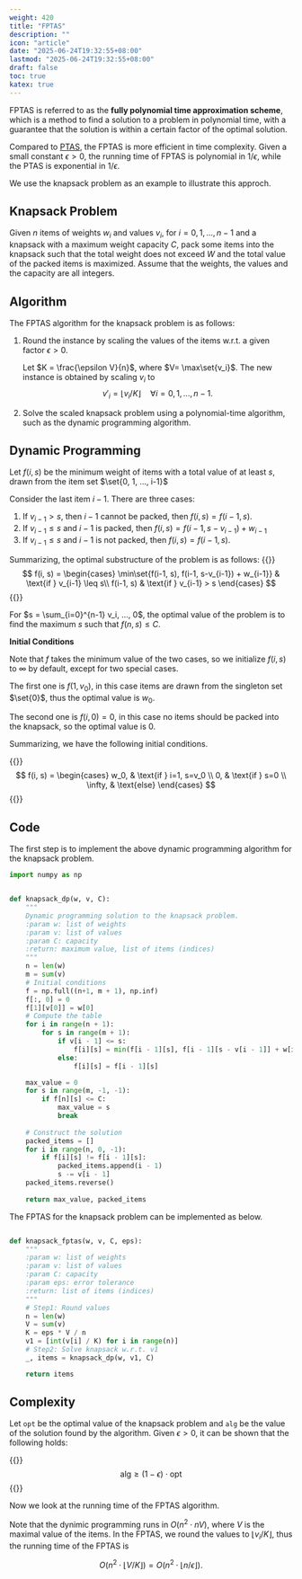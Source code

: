 ```yaml
---
weight: 420
title: "FPTAS"
description: ""
icon: "article"
date: "2025-06-24T19:32:55+08:00"
lastmod: "2025-06-24T19:32:55+08:00"
draft: false
toc: true
katex: true
---
```


FPTAS is referred to as the **fully polynomial time approximation scheme**, which is a method to find a solution to a problem in polynomial time, with a guarantee that the solution is within a certain factor of the optimal solution.

Compared to [PTAS](/docs/approximation/ptas), the FPTAS is more efficient in time complexity. Given a small constant $\epsilon > 0$, the running time of FPTAS is polynomial in $1/\epsilon$, while the PTAS is exponential in $1/\epsilon$. 

We use the knapsack problem as an example to illustrate this approch. 

## Knapsack Problem

Given $n$ items of weights $w_i$ and values $v_i$, for $i=0, 1, ..., n-1$ and a knapsack with a maximum weight capacity $C$, pack some items into the knapsack such that the total weight does not exceed $W$ and the total value of the packed items is maximized. Assume that the weights, the values and the capacity are all integers.

## Algorithm

The FPTAS algorithm for the knapsack problem is as follows:

1. Round the instance by scaling the values of the items w.r.t. a given factor $\epsilon > 0$.

    Let $K = \frac{\epsilon V}{n}$, where $V= \max\set{v_i}$. The new instance is obtained by scaling $v_i$ to 
    $$v'_i = \lfloor v_i/K  \rfloor
    \quad \forall i=0, 1, ..., n-1.$$

2. Solve the scaled knapsack problem using a polynomial-time algorithm, such as the dynamic programming algorithm.

## Dynamic Programming

Let $f(i, s)$ be the minimum weight of items with a total value of at least $s$, drawn from the item set $\set{0, 1, ..., i-1}$

Consider the last item $i-1$. There are three cases:

1. If $v_{i-1} > s$, then $i-1$ cannot be packed, then $f(i, s) = f(i-1, s)$. 
2. If $v_{i-1} \leq s$ and $i-1$ is packed, then $f(i, s) = f(i-1, s - v_{i-1}) + w_{i-1}$
3. If $v_{i-1} \leq s$ and $i-1$ is not packed, then $f(i, s) = f(i-1, s)$.

Summarizing, the optimal substructure of the problem is as follows:
{{<katex>}}
$$
f(i, s) = \begin{cases}
    \min\set{f(i-1, s), f(i-1, s-v_{i-1}) + w_{i-1}} & \text{if } v_{i-1} \leq s\\
    f(i-1, s) & \text{if } v_{i-1} > s
\end{cases}
$$
{{</katex>}}

For $s = \sum_{i=0}^{n-1} v_i, ..., 0$, the optimal value of the problem is to find the maximum $s$ such that $f(n, s) \leq C$.

**Initial Conditions**

Note that $f$ takes the minimum value of the two cases, so we initialize $f(i, s)$ to $\infty$ by default, except for two special cases.

The first one is $f(1, v_0)$, in this case items are drawn from the singleton set $\set{0}$, thus the optimal value is $w_0$.

The second one is $f(i, 0) = 0$, in this case no items should be packed into the knapsack, so the optimal value is $0$.

Summarizing, we have the following initial conditions.

{{<katex>}}
$$
f(i, s) = \begin{cases}
    w_0, & \text{if } i=1, s=v_0 \\
    0, & \text{if } s=0 \\
    \infty, &  \text{else}
\end{cases}
$$
{{</katex>}}

## Code

The first step is to implement the above dynamic programming algorithm for the knapsack problem.

```python
import numpy as np


def knapsack_dp(w, v, C):
    """
    Dynamic programming solution to the knapsack problem.
    :param w: list of weights
    :param v: list of values
    :param C: capacity
    :return: maximum value, list of items (indices)
    """
    n = len(w)
    m = sum(v)
    # Initial conditions
    f = np.full((n+1, m + 1), np.inf)
    f[:, 0] = 0
    f[1][v[0]] = w[0]
    # Compute the table
    for i in range(n + 1):
        for s in range(m + 1):
            if v[i - 1] <= s:
                f[i][s] = min(f[i - 1][s], f[i - 1][s - v[i - 1]] + w[i - 1])
            else:
                f[i][s] = f[i - 1][s]

    max_value = 0
    for s in range(m, -1, -1):
        if f[n][s] <= C:
            max_value = s
            break
    
    # Construct the solution
    packed_items = []
    for i in range(n, 0, -1):
        if f[i][s] != f[i - 1][s]:
            packed_items.append(i - 1)
            s -= v[i - 1]
    packed_items.reverse()
    
    return max_value, packed_items
```

The FPTAS for the knapsack problem can be implemented as below.

```python

def knapsack_fptas(w, v, C, eps):
    """
    :param w: list of weights
    :param v: list of values
    :param C: capacity
    :param eps: error tolerance
    :return: list of items (indices)
    """
    # Step1: Round values 
    n = len(w)
    V = sum(v)
    K = eps * V / n
    v1 = [int(v[i] / K) for i in range(n)]
    # Step2: Solve knapsack w.r.t. v1
    _, items = knapsack_dp(w, v1, C)

    return items
```

## Complexity

Let `opt` be the optimal value of the knapsack problem and `alg` be the value of the solution found by the algorithm. Given $\epsilon > 0$, it can be shown that the following holds:

{{<katex>}}
$$
\text{alg} \geq (1 - \epsilon) \cdot \text{opt}
$$
{{</katex>}}

Now we look at the running time of the FPTAS algorithm. 

Note that the dynimic programming runs in $O(n^2 \cdot nV)$, where $V$ is the maximal value of the items. In the FPTAS, we round the values to $\lfloor v_i / K \rfloor$, thus the running time of the FPTAS is

$$O(n^2 \cdot \lfloor V/K\rfloor) = O(n^2 \cdot \lfloor n/\epsilon \rfloor).$$
